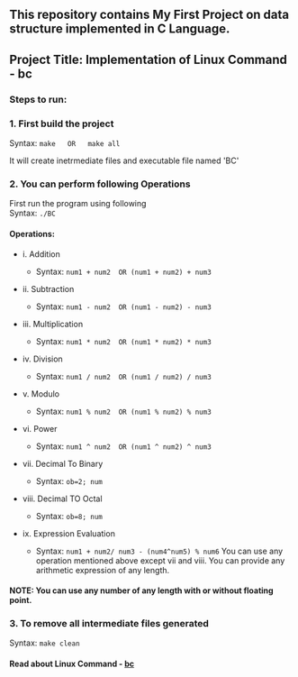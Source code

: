 ## This repository contains My First Project on data structure implemented in C Language.

## Project Title: Implementation of Linux Command - bc

### Steps to run:

### 1. First build the project
   Syntax:
   ``` make   OR   make all ```
    
   It will create inetrmediate files and executable file named 'BC'

### 2. You can perform following Operations

   First run the program using following  
   Syntax: ``` ./BC ```

   #### Operations:

   - i.    Addition  
     - Syntax: ``` num1 + num2  OR (num1 + num2) + num3 ```


   - ii.   Subtraction
     - Syntax: ``` num1 - num2  OR (num1 - num2) - num3 ```


   - iii.  Multiplication
     - Syntax: ``` num1 * num2  OR (num1 * num2) * num3 ```


   - iv.   Division
     - Syntax: ``` num1 / num2  OR (num1 / num2) / num3 ```


   - v.    Modulo
     - Syntax: ``` num1 % num2  OR (num1 % num2) % num3 ```


   - vi.   Power
     - Syntax: ``` num1 ^ num2  OR (num1 ^ num2) ^ num3 ```


   - vii.  Decimal To Binary
     - Syntax: ``` ob=2; num ```


   - viii. Decimal TO Octal
     - Syntax: ``` ob=8; num ```


   - ix. Expression Evaluation  
     - Syntax: ``` num1 + num2/ num3 - (num4^num5) % num6 ```
   You can use any operation mentioned above except vii and viii. You can provide any arithmetic expression of any length.

   #### NOTE: You can use any number of any length with or without floating point.


### 3. To remove all intermediate files generated

   Syntax: ``` make clean ```

#### Read about Linux Command - [bc](https://linux.die.net/man/1/bc)
